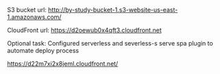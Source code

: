 S3 bucket url:
http://by-study-bucket-1.s3-website-us-east-1.amazonaws.com/

CloudFront url:
https://d2oewub0x4qft3.cloudfront.net

Optional task:
Configured serverless and severless-s serve spa plugin to automate deploy process

https://d22m7xi2x8jeml.cloudfront.net/
